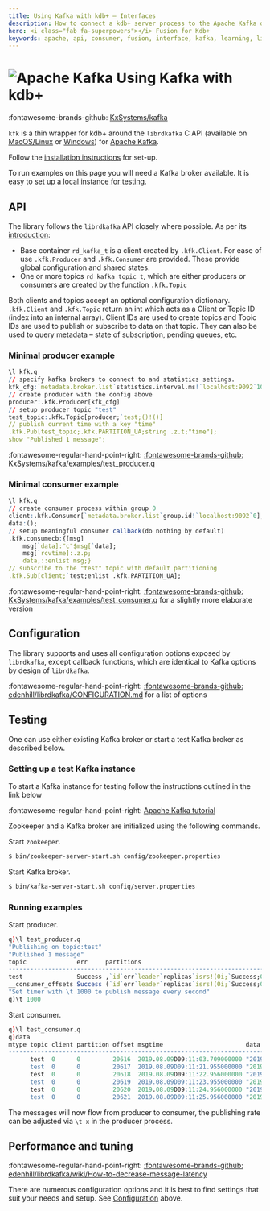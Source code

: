 ```yaml
---
title: Using Kafka with kdb+ – Interfaces
description: How to connect a kdb+ server process to the Apache Kafka distributed streaming platform
hero: <i class="fab fa-superpowers"></i> Fusion for Kdb+
keywords: apache, api, consumer, fusion, interface, kafka, learning, library, machine, producer, q
---
```

# ![Apache Kafka](../img/kafka.png) Using Kafka with kdb+




:fontawesome-brands-github: [KxSystems/kafka](https://github.com/KxSystems/kafka)


`kfk` is a thin wrapper for kdb+ around the 
 `librdkafka` C API (available on [MacOS/Linux](https://github.com/edenhill/librdkafka) or [Windows](https://www.nuget.org/packages/librdkafka.redist/1.0.0)) for [Apache Kafka](https://kafka.apache.org/).

Follow the [installation instructions](https://github.com/KxSystems/kafka#building-and-installation) for set-up.

To run examples on this page you will need a Kafka broker available. It is easy to [set up a local instance for testing](https://github.com/KxSystems/kafka#setting-up-test-kafka-instance).


## API

The library follows the `librdkafka` API closely where possible.
As per its [introduction](https://github.com/edenhill/librdkafka/blob/master/INTRODUCTION.md):

-   Base container `rd_kafka_t` is a client created by `.kfk.Client`. For ease of use `.kfk.Producer` and `.kfk.Consumer` are provided. These provide global configuration and shared states.
-   One or more topics `rd_kafka_topic_t`, which are either producers or consumers are created by the function `.kfk.Topic` 

Both clients and topics accept an optional configuration dictionary.
`.kfk.Client` and `.kfk.Topic` return an int which acts as a Client or Topic ID (index into an internal array). Client IDs are used to create topics and Topic IDs are used to publish or subscribe to data on that topic. They can also be used to query metadata – state of subscription, pending queues, etc.


### Minimal producer example

```q
\l kfk.q
// specify kafka brokers to connect to and statistics settings.
kfk_cfg:`metadata.broker.list`statistics.interval.ms!`localhost:9092`10000
// create producer with the config above
producer:.kfk.Producer[kfk_cfg]
// setup producer topic "test"
test_topic:.kfk.Topic[producer;`test;()!()]
// publish current time with a key "time"
.kfk.Pub[test_topic;.kfk.PARTITION_UA;string .z.t;"time"];
show "Published 1 message";
```

:fontawesome-regular-hand-point-right: 
[:fontawesome-brands-github: KxSystems/kafka/examples/test_producer.q](https://github.com/KxSystems/kafka/blob/master/examples/test_producer.q)


### Minimal consumer example

```q
\l kfk.q
// create consumer process within group 0
client:.kfk.Consumer[`metadata.broker.list`group.id!`localhost:9092`0];
data:();
// setup meaningful consumer callback(do nothing by default)
.kfk.consumecb:{[msg]
    msg[`data]:"c"$msg[`data];
    msg[`rcvtime]:.z.p;
    data,::enlist msg;}
// subscribe to the "test" topic with default partitioning
.kfk.Sub[client;`test;enlist .kfk.PARTITION_UA];
```

:fontawesome-regular-hand-point-right: 
[:fontawesome-brands-github: KxSystems/kafka/examples/test_consumer.q](https://github.com/KxSystems/kafka/blob/master/examples/test_consumer.q) for a slightly more elaborate version 


## Configuration

The library supports and uses all configuration options exposed by `librdkafka`, except callback functions, which are identical to Kafka options by design of `librdkafka`. 

:fontawesome-regular-hand-point-right: 
[:fontawesome-brands-github: edenhill/librdkafka/CONFIGURATION.md](https://github.com/edenhill/librdkafka/blob/master/CONFIGURATION.md) for a list of options


## Testing

One can use either existing Kafka broker or start a test Kafka broker as described below.


### Setting up a test Kafka instance

To start a Kafka instance for testing follow the instructions outlined in the link below

:fontawesome-regular-hand-point-right: 
[Apache Kafka tutorial](http://kafka.apache.org/documentation.html#quickstart)

Zookeeper and a Kafka broker are initialized using the following commands.

Start `zookeeper`.

```bash
$ bin/zookeeper-server-start.sh config/zookeeper.properties
```

Start Kafka broker.

```bash
$ bin/kafka-server-start.sh config/server.properties
```


### Running examples

Start producer.

```q
q)\l test_producer.q
"Publishing on topic:test"
"Published 1 message"
topic              err     partitions                                        ..
-----------------------------------------------------------------------------..
test               Success ,`id`err`leader`replicas`isrs!(0i;`Success;0i;,0i;..
__consumer_offsets Success (`id`err`leader`replicas`isrs!(0i;`Success;0i;,0i;..
"Set timer with \t 1000 to publish message every second"
q)\t 1000
```

Start consumer.

```q
q)\l test_consumer.q
q)data
mtype topic client partition offset msgtime                       data       ..
-----------------------------------------------------------------------------..
      test  0      0         20616  2019.08.09D09:11:03.709000000 "2019.08.09..
      test  0      0         20617  2019.08.09D09:11:21.955000000 "2019.08.09..
      test  0      0         20618  2019.08.09D09:11:22.956000000 "2019.08.09..
      test  0      0         20619  2019.08.09D09:11:23.955000000 "2019.08.09..
      test  0      0         20620  2019.08.09D09:11:24.956000000 "2019.08.09..
      test  0      0         20621  2019.08.09D09:11:25.956000000 "2019.08.09..
```

The messages will now flow from producer to consumer, the publishing rate can be adjusted via `\t x` in the producer process.


## Performance and tuning

:fontawesome-regular-hand-point-right: 
[:fontawesome-brands-github: edenhill/librdkafka/wiki/How-to-decrease-message-latency](https://github.com/edenhill/librdkafka/wiki/How-to-decrease-message-latency)

There are numerous configuration options and it is best to find settings that suit your needs and setup. See [Configuration](#configuration) above. 

